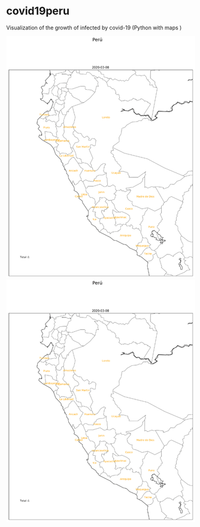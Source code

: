 # covid19peru
Visualization of the growth of infected by covid-19 (Python with maps )

![alt text](perujunio.gif)
<img src="perujunio.gif" alt="Demo" style="width:600px"/>
